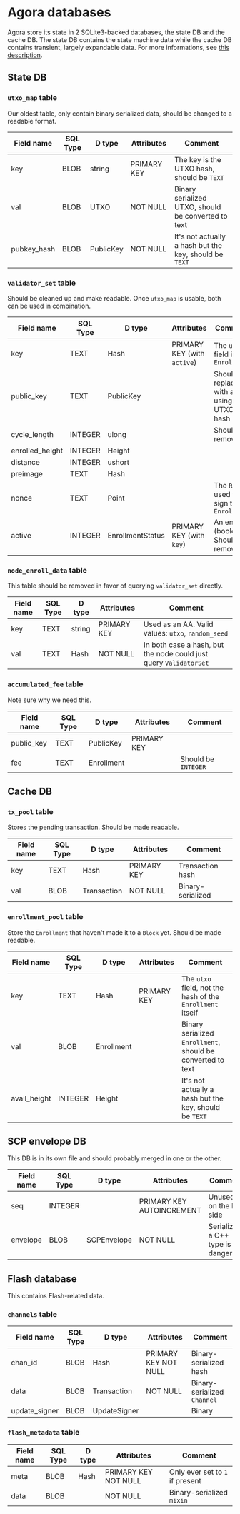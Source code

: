 # Agora databases

Agora store its state in 2 SQLite3-backed databases, the state DB and the cache DB.
The state DB contains the state machine data while the cache DB contains transient,
largely expandable data.
For more informations, see [this description](https://github.com/bosagora/agora/blob/8228bcb77f2808722e30be8c84f578b354e9fd3c/source/agora/node/FullNode.d#L138-L168).

## State DB

### `utxo_map` table

Our oldest table, only contain binary serialized data, should be changed to a readable format.

| Field name  | SQL Type | D type    | Attributes  | Comment                                                |
|-------------|----------|-----------|-------------|--------------------------------------------------------|
| key         | BLOB     | string    | PRIMARY KEY | The key is the UTXO hash, should be `TEXT`             |
| val         | BLOB     | UTXO      | NOT NULL    | Binary serialized UTXO, should be converted to text    |
| pubkey_hash | BLOB     | PublicKey | NOT NULL    | It's not actually a hash but the key, should be `TEXT` |


### `validator_set` table

Should be cleaned up and make readable. Once `utxo_map` is usable, both can be used in combination.

| Field name      | SQL Type | D type           | Attributes                  | Comment                                            |
|-----------------|----------|------------------|-----------------------------|----------------------------------------------------|
| key             | TEXT     | Hash             | PRIMARY KEY (with `active`) | The `utxo` field in the `Enrollment`               |
| public_key      | TEXT     | PublicKey        |                             | Should be replaced with a join using the UTXO hash |
| cycle_length    | INTEGER  | ulong            |                             | Should be removed.                                 |
| enrolled_height | INTEGER  | Height           |                             |                                                    |
| distance        | INTEGER  | ushort           |                             |                                                    |
| preimage        | TEXT     | Hash             |                             |                                                    |
| nonce           | TEXT     | Point            |                             | The `R` used to sign the `Enrollment`              |
| active          | INTEGER  | EnrollmentStatus | PRIMARY KEY (with `key`)    | An enum (boolean). Should be removed.              |

### `node_enroll_data` table

This table should be removed in favor of querying `validator_set` directly.

| Field name | SQL Type | D type | Attributes  | Comment                                                           |
|------------|----------|--------|-------------|-------------------------------------------------------------------|
| key        | TEXT     | string | PRIMARY KEY | Used as an AA. Valid values: `utxo`, `random_seed`                |
| val        | TEXT     | Hash   | NOT NULL    | In both case a hash, but the node could just query `ValidatorSet` |


### `accumulated_fee` table

Note sure why we need this.

| Field name | SQL Type | D type     | Attributes  | Comment             |
|------------|----------|------------|-------------|---------------------|
| public_key | TEXT     | PublicKey  | PRIMARY KEY |                     |
| fee        | TEXT     | Enrollment |             | Should be `INTEGER` |

## Cache DB

### `tx_pool` table

Stores the pending transaction. Should be made readable.

| Field name | SQL Type | D type      | Attributes  | Comment           |
|------------|----------|-------------|-------------|-------------------|
| key        | TEXT     | Hash        | PRIMARY KEY | Transaction hash  |
| val        | BLOB     | Transaction | NOT NULL    | Binary-serialized |

### `enrollment_pool` table

Store the `Enrollment` that haven't made it to a `Block` yet. Should be made readable.

| Field name   | SQL Type | D type     | Attributes  | Comment                                                     |
|--------------|----------|------------|-------------|-------------------------------------------------------------|
| key          | TEXT     | Hash       | PRIMARY KEY | The `utxo` field, not the hash of the `Enrollment` itself   |
| val          | BLOB     | Enrollment |             | Binary serialized `Enrollment`, should be converted to text |
| avail_height | INTEGER  | Height     |             | It's not actually a hash but the key, should be `TEXT`      |


## SCP envelope DB

This DB is in its own file and should probably merged in one or the other.

| Field name | SQL Type | D type      | Attributes                | Comment                             |
|------------|----------|-------------|---------------------------|-------------------------------------|
| seq        | INTEGER  |             | PRIMARY KEY AUTOINCREMENT | Unused on the D side                |
| envelope   | BLOB     | SCPEnvelope | NOT NULL                  | Serializing a C++ type is dangerous |


## Flash database

This contains Flash-related data.

### `channels` table

| Field name    | SQL Type | D type       | Attributes           | Comment                     |
|---------------|----------|--------------|----------------------|-----------------------------|
| chan_id       | BLOB     | Hash         | PRIMARY KEY NOT NULL | Binary-serialized hash      |
| data          | BLOB     | Transaction  | NOT NULL             | Binary-serialized `Channel` |
| update_signer | BLOB     | UpdateSigner |                      | Binary                      |


### `flash_metadata` table

| Field name | SQL Type | D type | Attributes           | Comment                         |
|------------|----------|--------|----------------------|---------------------------------|
| meta       | BLOB     | Hash   | PRIMARY KEY NOT NULL | Only ever set to `1` if present |
| data       | BLOB     |        | NOT NULL             | Binary-serialized `mixin`       |
